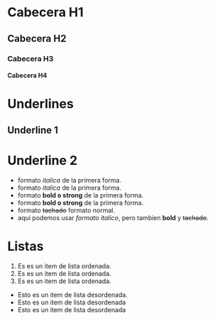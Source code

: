# Cabecera H1
## Cabecera H2
### Cabecera H3
#### Cabecera H4

# Underlines
Underline 1
-----------

Underline 2
==========

- formato *italica* de la primera forma.
- formato _italica_ de la primera forma.
- formato **bold o strong** de la primera forma.
- formato __bold o strong__ de la primera forma.
- formato ~~tachado~~ formato normal.
- aqui podemos usar *formato italico*, pero tambien **bold** y ~~tachado~~.

# Listas
1. Es es un item de lista ordenada.
2. Es es un item de lista ordenada.
3. Es es un item de lista ordenada.
- Esto es un item de lista desordenada.
- Esto es un item de lista desordenada
- Esto es un item de lista desordenada